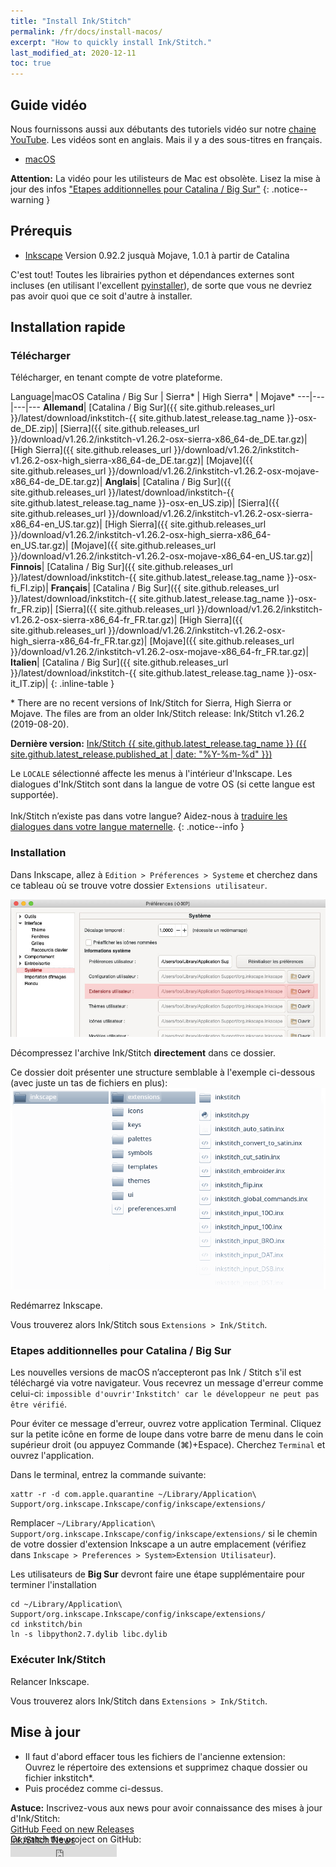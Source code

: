 ```yaml
---
title: "Install Ink/Stitch"
permalink: /fr/docs/install-macos/
excerpt: "How to quickly install Ink/Stitch."
last_modified_at: 2020-12-11
toc: true
---
```

## Guide vidéo

Nous fournissons aussi aux débutants des tutoriels vidéo sur notre <i class="fab fa-youtube"></i> [chaine YouTube](https://www.youtube.com/channel/UCJCDCFuT_xQoI55e10HRiRw). Les vidéos sont en anglais. Mais il y a des sous-titres en français.

* <i class="fab fa-apple"></i> [macOS](https://www.youtube.com/watch?v=gmOVLNh9cu8&list=PLvlbfDmZyXG1ORmeqHdp4aP7J71e7icJP&index=3)

**Attention:** La vidéo pour les utilisteurs de Mac est obsolète. Lisez la mise à jour des infos ["Etapes additionnelles pour Catalina / Big Sur"](#addtitional-steps-for-catalina--big-sur)
{: .notice--warning }

## Prérequis

* [Inkscape](https://inkscape.org/) Version 0.92.2 jusquà Mojave, 1.0.1 à partir de Catalina

C'est tout! Toutes les librairies python et dépendances externes sont incluses (en utilisant l'excellent [pyinstaller](http://www.pyinstaller.org)), de sorte que vous ne devriez pas avoir quoi que ce soit d'autre à installer.

## Installation rapide

### Télécharger
Télécharger, en tenant compte de votre plateforme.

Language|macOS Catalina / Big Sur | Sierra* | High Sierra* | Mojave*
---|---|---|---
**Allemand**|<i class="fa fa-download " ></i> [Catalina / Big Sur]({{ site.github.releases_url }}/latest/download/inkstitch-{{ site.github.latest_release.tag_name }}-osx-de_DE.zip)|<i class="fa fa-download " ></i> [Sierra]({{ site.github.releases_url }}/download/v1.26.2/inkstitch-v1.26.2-osx-sierra-x86_64-de_DE.tar.gz)|<i class="fa fa-download " ></i> [High Sierra]({{ site.github.releases_url }}/download/v1.26.2/inkstitch-v1.26.2-osx-high_sierra-x86_64-de_DE.tar.gz)|<i class="fa fa-download " ></i> [Mojave]({{ site.github.releases_url }}/download/v1.26.2/inkstitch-v1.26.2-osx-mojave-x86_64-de_DE.tar.gz)|
**Anglais**|<i class="fa fa-download " ></i> [Catalina / Big Sur]({{ site.github.releases_url }}/latest/download/inkstitch-{{ site.github.latest_release.tag_name }}-osx-en_US.zip)|<i class="fa fa-download " ></i> [Sierra]({{ site.github.releases_url }}/download/v1.26.2/inkstitch-v1.26.2-osx-sierra-x86_64-en_US.tar.gz)|<i class="fa fa-download " ></i> [High Sierra]({{ site.github.releases_url }}/download/v1.26.2/inkstitch-v1.26.2-osx-high_sierra-x86_64-en_US.tar.gz)|<i class="fa fa-download " ></i> [Mojave]({{ site.github.releases_url }}/download/v1.26.2/inkstitch-v1.26.2-osx-mojave-x86_64-en_US.tar.gz)|
**Finnois**|<i class="fa fa-download " ></i> [Catalina / Big Sur]({{ site.github.releases_url }}/latest/download/inkstitch-{{ site.github.latest_release.tag_name }}-osx-fi_FI.zip)|
**Français**|<i class="fa fa-download " ></i> [Catalina / Big Sur]({{ site.github.releases_url }}/latest/download/inkstitch-{{ site.github.latest_release.tag_name }}-osx-fr_FR.zip)|<i class="fa fa-download " ></i> [Sierra]({{ site.github.releases_url }}/download/v1.26.2/inkstitch-v1.26.2-osx-sierra-x86_64-fr_FR.tar.gz)|<i class="fa fa-download " ></i> [High Sierra]({{ site.github.releases_url }}/download/v1.26.2/inkstitch-v1.26.2-osx-high_sierra-x86_64-fr_FR.tar.gz)|<i class="fa fa-download " ></i> [Mojave]({{ site.github.releases_url }}/download/v1.26.2/inkstitch-v1.26.2-osx-mojave-x86_64-fr_FR.tar.gz)|
**Italien**|<i class="fa fa-download " ></i> [Catalina / Big Sur]({{ site.github.releases_url }}/latest/download/inkstitch-{{ site.github.latest_release.tag_name }}-osx-it_IT.zip)|
{: .inline-table }

\* There are no recent versions of Ink/Stitch for Sierra, High Sierra or Mojave. The files are from an older Ink/Stitch release: Ink/Stitch v1.26.2 (2019-08-20).

**Dernière version:** [Ink/Stitch {{ site.github.latest_release.tag_name }} ({{ site.github.latest_release.published_at | date: "%Y-%m-%d" }})](https://github.com/inkstitch/inkstitch/releases/latest)

Le `LOCALE` sélectionné affecte les menus à l'intérieur d'Inkscape. Les dialogues d'Ink/Stitch sont dans la langue de votre OS (si cette langue est supportée).<br><br>Ink/Stitch n’existe pas dans votre langue? Aidez-nous à [traduire les dialogues dans votre langue maternelle](/fr/developers/localize/).
{: .notice--info }


### Installation
Dans Inkscape, allez à  `Edition > Préferences > Systeme` et cherchez dans ce tableau où se trouve votre dossier `Extensions utilisateur`.

![Extensions Utilisateur](/assets/images/docs/fr/extensions-folder-location-macos.jpg)

Décompressez l'archive Ink/Stitch **directement** dans ce dossier.

Ce dossier doit présenter une structure semblable à l'exemple ci-dessous (avec juste un tas de fichiers en plus):
![File Structure](/assets/images/docs/en/file_structure.png)

Redémarrez Inkscape.

Vous trouverez alors Ink/Stitch sous `Extensions > Ink/Stitch`.

### Etapes additionnelles pour Catalina / Big Sur

Les nouvelles versions de macOS n’accepteront pas Ink / Stitch s'il est téléchargé via votre navigateur. Vous recevrez un message d'erreur comme celui-ci: `impossible d'ouvrir'Inkstitch' car le développeur ne peut pas être vérifié`.

Pour éviter ce message d'erreur, ouvrez votre application Terminal. Cliquez sur la petite icône en forme de loupe dans votre barre de menu dans le coin supérieur droit (ou appuyez <key>Commande (⌘)</key>+<key>Espace</key>). Cherchez `Terminal` et ouvrez l'application.

Dans le terminal, entrez la commande suivante:

```
xattr -r -d com.apple.quarantine ~/Library/Application\ Support/org.inkscape.Inkscape/config/inkscape/extensions/
```

Remplacer `~/Library/Application\ Support/org.inkscape.Inkscape/config/inkscape/extensions/` si le chemin de votre dossier d'extension Inkscape a un autre emplacement (vérifiez dans `Inkscape > Preferences > System>Extension Utilisateur`).

Les utilisateurs de **Big Sur** devront faire une étape supplémentaire pour terminer l'installation

```
cd ~/Library/Application\ Support/org.inkscape.Inkscape/config/inkscape/extensions/
cd inkstitch/bin
ln -s libpython2.7.dylib libc.dylib
```
### Exécuter Ink/Stitch

Relancer Inkscape.

Vous trouverez alors Ink/Stitch dans `Extensions > Ink/Stitch`.


## Mise à jour

 * Il faut d'abord effacer tous les fichiers de l'ancienne extension:<br />
   Ouvrez le répertoire des extensions et supprimez chaque dossier ou fichier inkstitch*.
 * Puis procédez comme ci-dessus.

**Astuce:** Inscrivez-vous aux news pour avoir connaissance des mises à jour d'Ink/Stitch:<br />
 <i class="fas fa-fw fa-rss-square" aria-hidden="true" style="color: #ffb400;"></i> [GitHub Feed on new Releases](https://github.com/inkstitch/inkstitch/releases.atom)<br>
 <i class="fas fa-fw fa-rss-square" aria-hidden="true" style="color: #ffb400;"></i> [Ink/Stitch News](/feed.xml)<br />
{: .notice--info }

<p class="notice--info" style="margin-top: -3.5em !important;">Or watch the project on GitHub:<br /><iframe style="display: inline-block;" src="https://ghbtns.com/github-btn.html?user=inkstitch&repo=inkstitch&type=watch&count=true&v=2" frameborder="0" scrolling="0" width="170px" height="20px"></iframe></p>
